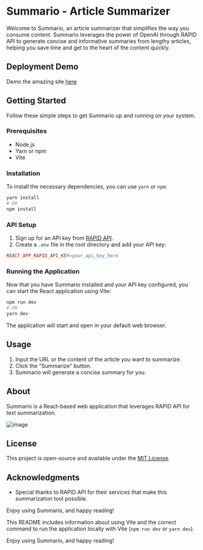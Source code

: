 # Summario - Article Summarizer

Welcome to Summario, an article summarizer that simplifies the way you consume content. Summario leverages the power of OpenAI through RAPID API to generate concise and informative summaries from lengthy articles, helping you save time and get to the heart of the content quickly.

## Deployment Demo
Demo the amazing site [here](incandescent-bonbon-7a8f55.netlify.app)

## Getting Started

Follow these simple steps to get Summario up and running on your system.

### Prerequisites

- Node.js
- Yarn or npm
- Vite

### Installation

To install the necessary dependencies, you can use `yarn` or `npm`:

```bash
yarn install
# OR
npm install
```

### API Setup

1. Sign up for an API key from [RAPID API](https://rapidapi.com/).
2. Create a `.env` file in the root directory and add your API key:

```makefile
REACT_APP_RAPID_API_KEY=your_api_key_here
```

### Running the Application

Now that you have Summario installed and your API key configured, you can start the React application using Vite:

```bash
npm run dev
# OR
yarn dev
```

The application will start and open in your default web browser.

## Usage

1. Input the URL or the content of the article you want to summarize.
2. Click the "Summarize" button.
3. Summario will generate a concise summary for you.

## About

Summario is a React-based web application that leverages RAPID API for text summarization.

![image](https://github.com/JoshuaVaneps/GPT-Summarizer/assets/111782130/f9ac3597-3129-46ea-a2a6-78fe9741e9aa)


## License

This project is open-source and available under the [MIT License](LICENSE.md).

## Acknowledgments

- Special thanks to RAPID API for their services that make this summarization tool possible.

Enjoy using Summario, and happy reading!



This README includes information about using Vite and the correct command to run the application locally with Vite (`npm run dev` or `yarn dev`).

Enjoy using Summario, and happy reading!
